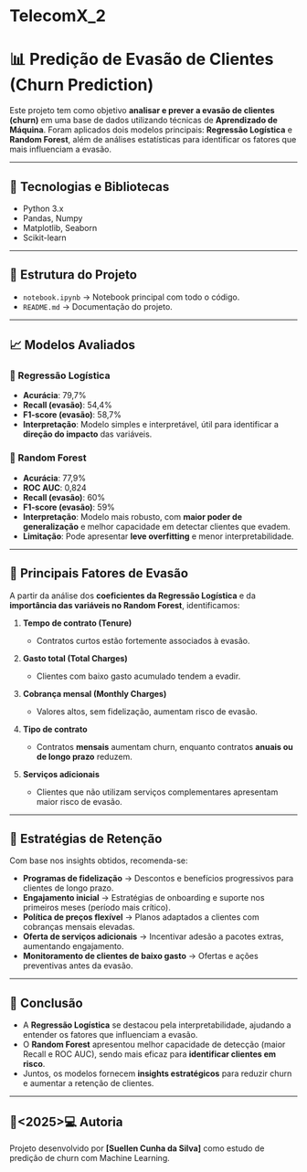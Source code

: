 # TelecomX_2

# 📊 Predição de Evasão de Clientes (Churn Prediction)

Este projeto tem como objetivo **analisar e prever a evasão de clientes (churn)** em uma base de dados utilizando técnicas de **Aprendizado de Máquina**.
Foram aplicados dois modelos principais: **Regressão Logística** e **Random Forest**, além de análises estatísticas para identificar os fatores que mais influenciam a evasão.

---
## 🚀 Tecnologias e Bibliotecas
- Python 3.x
- Pandas, Numpy
- Matplotlib, Seaborn
- Scikit-learn

---
## 📂 Estrutura do Projeto
- `notebook.ipynb` → Notebook principal com todo o código.
- `README.md` → Documentação do projeto.

---
## 📈 Modelos Avaliados

### 🔹 Regressão Logística
- **Acurácia**: 79,7%
- **Recall (evasão)**: 54,4%
- **F1-score (evasão)**: 58,7%
- **Interpretação**: Modelo simples e interpretável, útil para identificar a **direção do impacto** das variáveis.


### 🔹 Random Forest
- **Acurácia**: 77,9%
- **ROC AUC**: 0,824
- **Recall (evasão)**: 60%
- **F1-score (evasão)**: 59%
- **Interpretação**: Modelo mais robusto, com **maior poder de generalização** e melhor capacidade em detectar clientes que evadem. 
- **Limitação**: Pode apresentar **leve overfitting** e menor interpretabilidade.

---
## 🔎 Principais Fatores de Evasão
A partir da análise dos **coeficientes da Regressão Logística** e da **importância das variáveis no Random Forest**, identificamos:

1. **Tempo de contrato (Tenure)**
   - Contratos curtos estão fortemente associados à evasão.

2. **Gasto total (Total Charges)**
   - Clientes com baixo gasto acumulado tendem a evadir.

3. **Cobrança mensal (Monthly Charges)**
   - Valores altos, sem fidelização, aumentam risco de evasão.

4. **Tipo de contrato**
   - Contratos **mensais** aumentam churn, enquanto contratos **anuais ou de longo prazo** reduzem.

5. **Serviços adicionais**
   - Clientes que não utilizam serviços complementares apresentam maior risco de evasão.

---
## 🎯 Estratégias de Retenção
Com base nos insights obtidos, recomenda-se:

- **Programas de fidelização** → Descontos e benefícios progressivos para clientes de longo prazo.
- **Engajamento inicial** → Estratégias de onboarding e suporte nos primeiros meses (período mais crítico).
- **Política de preços flexível** → Planos adaptados a clientes com cobranças mensais elevadas.
- **Oferta de serviços adicionais** → Incentivar adesão a pacotes extras, aumentando engajamento.
- **Monitoramento de clientes de baixo gasto** → Ofertas e ações preventivas antes da evasão.

---
## 📌 Conclusão
- A **Regressão Logística** se destacou pela interpretabilidade, ajudando a entender os fatores que influenciam a evasão.
- O **Random Forest** apresentou melhor capacidade de detecção (maior Recall e ROC AUC), sendo mais eficaz para **identificar clientes em risco**.
- Juntos, os modelos fornecem **insights estratégicos** para reduzir churn e aumentar a retenção de clientes.

---

## 👩<2025>💻 Autoria
Projeto desenvolvido por **[Suellen Cunha da Silva]** como estudo de predição de churn com Machine Learning.
